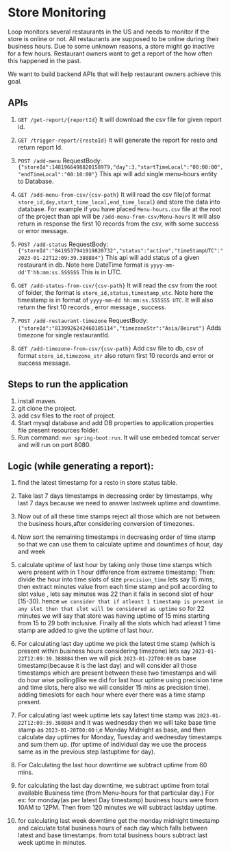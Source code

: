 
# Store Monitoring

Loop monitors several restaurants in the US and needs to monitor if the store is online or not. All restaurants are supposed to be online during their business hours. Due to some unknown reasons, a store might go inactive for a few hours. Restaurant owners want to get a report of the how often this happened in the past.   

We want to build backend APIs that will help restaurant owners achieve this goal.

## APIs
1. `GET /get-report/{reportId}`
It will download the csv file for given report id.

2. `GET /trigger-report/{restoId}` 
It will generate the report for resto and return report Id.

3. `POST /add-menu` RequestBody:
`{"storeId":1481966498820158979,"day":3,"startTimeLocal":"00:00:00","endTimeLocal":"00:10:00"}`
This api will add single menu-hours entity to Database.

4. `GET /add-menu-from-csv/{csv-path}`
It will read the csv file(of format `store_id,day,start_time_local,end_time_local`) and store the data into database. For example if you have placed `Menu-hours.csv` file at the root of the project than api will be `/add-menu-from-csv/Menu-hours`  It will also return in response the first 10 records from the csv, with some success or error message.

5. `POST /add-status` RequestBody:`{"storeId":"8419537941919820732","status":"active","timeStampUTC":"2023-01-22T12:09:39.388884"}`
This api will add status of a given restaurant in db. Note here DateTime format is `yyyy-mm-dd'T'hh:mm:ss.SSSSSS` This is in UTC. 

6. `GET /add-status-from-csv/{csv-path}` It will read the csv from the root of folder, the format is `store_id,status,timestamp_utc`. Note here the timestamp is in format of `yyyy-mm-dd hh:mm:ss.SSSSSS UTC`. It will also return the first 10 records , error message , success.

7. `POST /add-restaurant-timezone` RequestBody:```{"storeId":"8139926242460185114","timezoneStr":"Asia/Beirut"}``` Adds timezone for single restaurantId.

8. `GET /add-timezone-from-csv/{csv-path}` Add csv file to db, csv of format `store_id,timezone_str` also return first 10 records and error or success message.


## Steps to run the application
1. install maven.
2. git clone the project.
3. add csv files to the root of project.
4. Start mysql database and add DB properties to application.properties file present resources folder.
4. Run command: ```mvn spring-boot:run```. It will use embeded tomcat server and will run on port 8080.

## Logic (while generating a report):
1. find the latest timestamp for a resto in store status table.
2. Take last 7 days timestamps in decreasing order by timestamps, why last 7 days because we need to answer lastweek uptime and downtime.
3. Now out of all these time stamps reject all those which are not between the business hours,after considering conversion of timezones.
4. Now sort the remaining timestamps in decreasing order of time stamp so that we can use them to calculate uptime and downtimes of hour, day and week
5. calculate uptime of last hour by taking only those time stamps which were present with in 1 hour difference from extreme timestamp; Then: divide the hour into time slots of size `precision_time` lets say 15 mins, then extract minutes value from each time stamp and poll according to slot value , lets say minutes was 22 than it falls in second slot of hour [15-30). hence `we consider that if atleast 1 timestamp is present in any slot then that slot will be considered as uptime` so for 22 minutes we will say that store was having uptime of 15 mins starting from 15 to 29 both inclusive.
Finally all the slots which had atleast 1 time stamp are added to give the uptime of last hour.

6. For calculating last day uptime we pick the latest time stamp (which is present within business hours considering timezone) lets say `2023-01-22T12:09:39.388884` then we will pick `2023-01-22T00:00` as base timestamp(because it is the last day) and will consider all those timestamps which are present between these two timestamps and will do hour wise polling(like we did for last hour uptime using precision time and time slots, here also we will consider 15 mins as precision time). adding timeslots for each hour where ever there was a time stamp present. 

7. For calculating last week uptime lets say latest time stamp was `2023-01-22T12:09:39.388884` and it was wednesday then we will take base time stamp as `2023-01-20T00:00` i,e Monday Midnight as base, and then calculate day uptimes for Monday, Tuesday and wednesday timestamps and sum them up. (for uptime of individual day we use the process same as in the previous step lastuptime for day).

8. For Calculating the last hour downtime we subtract uptime from 60 mins.

9. for calculating the last day downtime, we subtract uptime from total available Business time (from Menu-hours for that particular day.) For ex: for monday(as per latest Day timestamp) business hours were from 10AM to 12PM. Then from 120 minutes we will subtract lastday uptime.

10. for calculating last week downtime get the monday midnight timestamp and calculate total business hours of each day which falls between latest and base timestamps. from total business hours subtract last week uptime in minutes.










